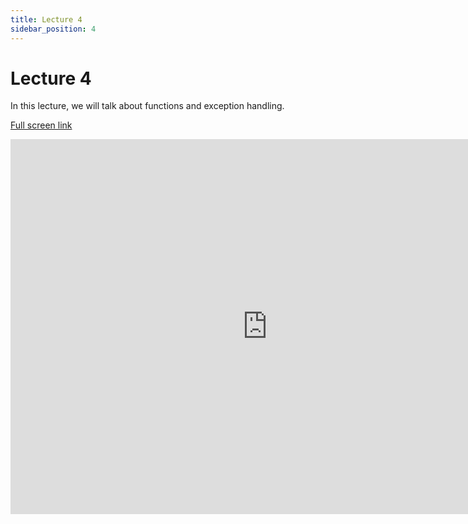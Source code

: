 ```yaml
---
title: Lecture 4
sidebar_position: 4
---
```


# Lecture 4

In this lecture, we will talk about functions and exception handling.

[Full screen link](https://zohair-coder.github.io/itp-lecture-l4)

<iframe src="https://zohair-coder.github.io/itp-lecture-l4" width="822" height="600" title="Introduction to Python - L4" scrolling="no" frameborder="0" webkitallowfullscreen mozallowfullscreen allowfullscreen></iframe>